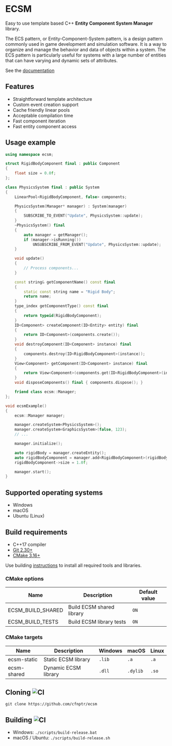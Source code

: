 # ECSM

Easy to use template based C++ **Entity Component System Manager** library.

The ECS pattern, or Entity-Component-System pattern, is a design pattern commonly used in game development and 
simulation software. It is a way to organize and manage the behavior and data of objects within a system. 
The ECS pattern is particularly useful for systems with a large number of entities that can have varying and 
dynamic sets of attributes.

See the [documentation](https://cfnptr.github.io/ecsm)

## Features

* Straightforward template architecture
* Custom event creation support
* Cache friendly linear pools
* Acceptable compilation time
* Fast component iteration
* Fast entity component access

## Usage example

```cpp
using namespace ecsm;

struct RigidBodyComponent final : public Component
{
    float size = 0.0f;
};

class PhysicsSystem final : public System
{
    LinearPool<RigidBodyComponent, false> components;

    PhysicsSystem(Manager* manager) : System(manager)
    {
        SUBSCRIBE_TO_EVENT("Update", PhysicsSystem::update);
    }
    ~PhysicsSystem() final
    {
        auto manager = getManager();
        if (manager->isRunning())
            UNSUBSCRIBE_FROM_EVENT("Update", PhysicsSystem::update);
    }

    void update()
    {
        // Process components...
    }

    const string& getComponentName() const final
    {
        static const string name = "Rigid Body";
        return name;
    }
    type_index getComponentType() const final
    {
        return typeid(RigidBodyComponent);
    }
    ID<Component> createComponent(ID<Entity> entity) final
    {
        return ID<Component>(components.create());
    }
    void destroyComponent(ID<Component> instance) final
    {
        components.destroy(ID<RigidBodyComponent>(instance));
    }
    View<Component> getComponent(ID<Component> instance) final
    {
        return View<Component>(components.get(ID<RigidBodyComponent>(instance)));
    }
    void disposeComponents() final { components.dispose(); }

    friend class ecsm::Manager;
};

void ecsmExample()
{
    ecsm::Manager manager;

    manager.createSystem<PhysicsSystem>();
    manager.createSystem<GraphicsSystem>(false, 123);
    // ...

    manager.initialize();

    auto rigidBody = manager.createEntity();
    auto rigidBodyComponent = manager.add<RigidBodyComponent>(rigidBody);
    rigidBodyComponent->size = 1.0f;

    manager.start();
}
```

## Supported operating systems

* Windows
* macOS
* Ubuntu (Linux)

## Build requirements

* C++17 compiler
* [Git 2.30+](https://git-scm.com/)
* [CMake 3.16+](https://cmake.org/)

Use building [instructions](BUILDING.md) to install all required tools and libraries.

### CMake options

| Name              | Description               | Default value |
|-------------------|---------------------------|---------------|
| ECSM_BUILD_SHARED | Build ECSM shared library | `ON`          |
| ECSM_BUILD_TESTS  | Build ECSM library tests  | `ON`          |

### CMake targets

| Name        | Description          | Windows | macOS    | Linux |
|-------------|----------------------|---------|----------|-------|
| ecsm-static | Static ECSM library  | `.lib`  | `.a`     | `.a`  |
| ecsm-shared | Dynamic ECSM library | `.dll`  | `.dylib` | `.so` |

## Cloning ![CI](https://github.com/cfnptr/ecsm/actions/workflows/cmake.yml/badge.svg)

```
git clone https://github.com/cfnptr/ecsm
```

## Building ![CI](https://github.com/cfnptr/ecsm/actions/workflows/cmake.yml/badge.svg)

* Windows: ```./scripts/build-release.bat```
* macOS / Ubuntu: ```./scripts/build-release.sh```
